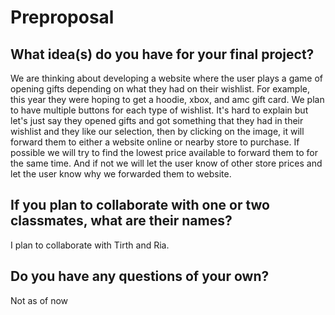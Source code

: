 # Preproposal

## What idea(s) do you have for your final project?

We are thinking about developing a website where the user plays a game of opening gifts depending on what they had on their wishlist. For example, this year they were hoping to get a hoodie, xbox, and amc gift card. We plan to have multiple buttons for each type of wishlist. It's hard to explain but let's just say they opened gifts and got something that they had in their wishlist and they like our selection, then by clicking on the image, it will forward them to either a website online or nearby store to purchase. If possible we will try to find the lowest price available to forward them to for the same time. And if not we will let the user know of other store prices and let the user know why we forwarded them to website.

## If you plan to collaborate with one or two classmates, what are their names?

I plan to collaborate with Tirth and Ria.

## Do you have any questions of your own?

Not as of now
